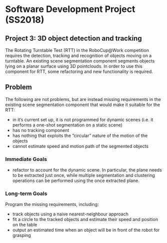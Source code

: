 # Software Development Project (SS2018)

## Project 3: 3D object detection and tracking

The Rotating Turntable Test (RTT) in the RoboCup@Work competition requires the detection, tracking and recognition of objects moving on a turntable. An existing scene segmentation component segments objects lying on a planar surface using 3D pointclouds. In order to use this component for RTT, some refactoring and new functionality is required.

## Problem

The following are not problems, but are instead missing requirements in the existing scene segmentation component that would make it suitable for the RTT:

* in it’s current set up, it is not programmed for dynamic scenes (i.e. it performs a one-shot segmentation on a static scene)
* has no tracking component
* has nothing that exploits the ”circular” nature of the motion of the objects
* cannot estimate speed and motion path of the segmented objects

### Immediate Goals

* refactor to account for the dynamic scene. In particular, the plane needs to be extracted just once, while multiple segmentation and clustering operations can be performed using the
once extracted plane.

### Long-term Goals

Program the missing requirements, including:

* track objects using a naive nearest-neighbour approach
* fit a circle to the tracked objects and estimate their speed and position on the table
* output an estimated time when an object will be in front of the robot for grasping
